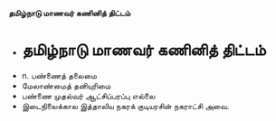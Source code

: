 **தமிழ்நாடு மாணவர் கணினித் திட்டம்**
- # தமிழ்நாடு மாணவர் கணினித் திட்டம்
- n. பண்ணைத் தலைமை
- மேலாண்மைத் தனியுரிமை
- பண்ணை முதல்வர் ஆட்சிப்பரப்பு எல்லை
- இடைநிலைக்கால இத்தாலிய நகரக் குடியரசின் நகராட்சி அவை.

